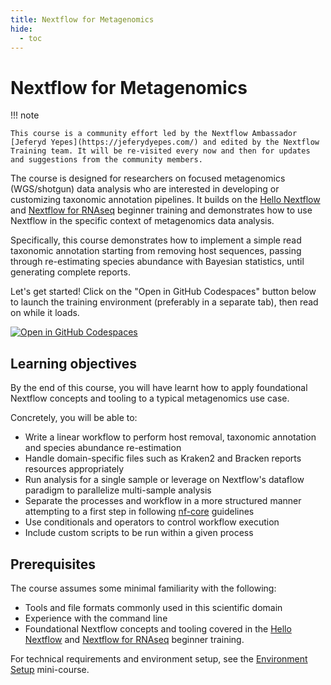 ```yaml
---
title: Nextflow for Metagenomics
hide:
  - toc
---
```


# Nextflow for Metagenomics

!!! note

    This course is a community effort led by the Nextflow Ambassador [Jeferyd Yepes](https://jeferydyepes.com/) and edited by the Nextflow Training team. It will be re-visited every now and then for updates and suggestions from the community members.

The course is designed for researchers on focused metagenomics (WGS/shotgun) data analysis who are interested in developing or customizing taxonomic annotation pipelines.
It builds on the [Hello Nextflow](../../hello_nextflow/) and [Nextflow for RNAseq](../rnaseq/) beginner training and demonstrates how to use Nextflow in the specific context of metagenomics data analysis.

Specifically, this course demonstrates how to implement a simple read taxonomic annotation starting from removing host sequences, passing through re-estimating species abundance with Bayesian statistics, until generating complete reports.

Let's get started! Click on the "Open in GitHub Codespaces" button below to launch the training environment (preferably in a separate tab), then read on while it loads.

[![Open in GitHub Codespaces](https://github.com/codespaces/badge.svg)](https://codespaces.new/nextflow-io/training?quickstart=1&ref=master)

## Learning objectives

By the end of this course, you will have learnt how to apply foundational Nextflow concepts and tooling to a typical metagenomics use case.

Concretely, you will be able to:

- Write a linear workflow to perform host removal, taxonomic annotation and species abundance re-estimation
- Handle domain-specific files such as Kraken2 and Bracken reports resources appropriately
- Run analysis for a single sample or leverage on Nextflow's dataflow paradigm to parallelize multi-sample analysis
- Separate the processes and workflow in a more structured manner attempting to a first step in following [nf-core](https://nf-co.re/) guidelines
- Use conditionals and operators to control workflow execution
- Include custom scripts to be run within a given process

## Prerequisites

The course assumes some minimal familiarity with the following:

- Tools and file formats commonly used in this scientific domain
- Experience with the command line
- Foundational Nextflow concepts and tooling covered in the [Hello Nextflow](../../hello_nextflow/) and [Nextflow for RNAseq](../rnaseq/) beginner training.

For technical requirements and environment setup, see the [Environment Setup](../../envsetup/) mini-course.
